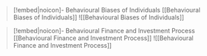 
> [!embed|noicon]- Behavioural Biases of Individuals
> [[Behavioural Biases of Individuals]]
> ![[Behavioural Biases of Individuals]]

> [!embed|noicon]- Behavioural Finance and Investment Process
> [[Behavioural Finance and Investment Process]]
> ![[Behavioural Finance and Investment Process]]

